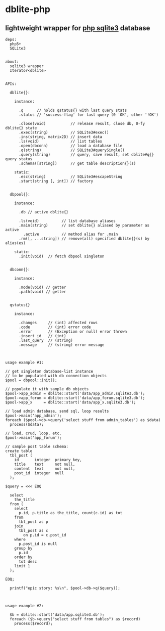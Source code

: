 dblite-php
==========

lightweight wrapper for [php sqlite3](http://php.net/SQLite3) database
----------------------------------------------------------------------


    deps:
      php5+
      SQLite3


    about:
      sqlite3 wrapper
      Iterator<dblite>


    APIs:

      dblite{}:

        instance:

          .q      // holds qstatus{} with last query stats
          .status // 'success-flag' for last query (0 'OK', other '!OK')

          .close(void)           // release result, close db, 0-fy dblite{} state
          .exec(string)          // SQLite3#exec()
          .ins(string, matrix2D) // insert data
          .ls(void)              // list tables
          .open(dbconn)          // load a database file
          .q(string)             // SQLite3#querySingle()
          .query(string)         // query, save result, set dblite#q{} query status
          .schema([string])      // get table description{}(s)

        static:
          .esc(string)           // SQLite3#escapeString
          .start(string [, int]) // factory


      dbpool{}:

        instance:

          .db // active dblite{}

          .ls(void)          // list database aliases
          .main(string)      // set dblite{} aliased by parameter as active
            .active          // method alias for .main
          .rm([, ...string]) // remove(all) specified dblite{}(s) by alias(es)

        static:
          .init(void)  // fetch dbpool singleton


      dbconn{}:

        instance:

          .mode(void) // getter
          .path(void) // getter


      qstatus{}

        instance:

          .changes     // (int) affected rows
          .code        // (int) error code
          .error       // (Exception or null) error thrown
          .insert_id   // (int)
          .last_query  // (string)
          .message     // (string) error message



    usage example #1:

    // get singleton database-list instance
    // to be populated with db connection objects
    $pool = dbpool::init();

    // populate it with sample db objects
    $pool->app_admin = dblite::start('data/app_admin.sqlite3.db');
    $pool->app_forum = dblite::start('data/app_forum.sqlite3.db');
    $pool->app_x     = dblite::start('data/app_x.sqlite3.db');

    // load admin database, send sql, loop results
    $pool->main('app_admin');
    foreach ($pool->db->query('select stuff from admin_tables') as $data)
      process($data);

    // load, crud, loop, etc.
    $pool->main('app_forum');

    // sample post table schema:
    create table
      tbl_post (
        id       integer  primary key,
        title    text     not null,
        content  text     not null,
        post_id  integer  null
      );

    $query = <<< EOQ

      select
        the_title
      from (
        select
          p.id, p.title as the_title, count(c.id) as tot
        from
          tbl_post as p
        join
          tbl_post as c
            on p.id = c.post_id
        where
          p.post_id is null
        group by
          p.id
        order by
          tot desc
        limit 1
      );

    EOQ;

      printf("epic story: %s\n", $pool->db->q($query));



    usage example #2:

      $b = dblite::start('data/app.sqlite3.db');
      foreach ($b->query("select stuff from tables") as $record)
        process($record);

